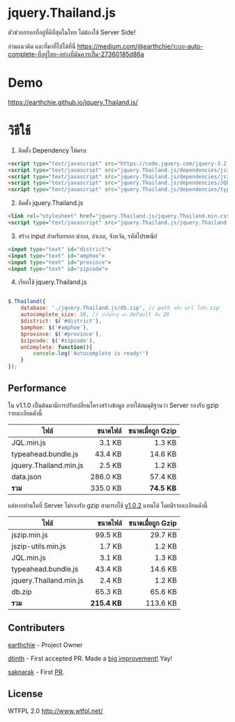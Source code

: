 # jquery.Thailand.js
ตัวช่วยกรอกที่อยู่ที่ดีที่สุดในไทย ไม่ต้องใช้ Server Side!

อ่านแนวคิด และที่มาที่ไปได้ที่นี่ https://medium.com/@earthchie/ระบบ-auto-complete-ที่อยู่ไทย-อย่างที่มันควรเป็น-27360185d86a

# Demo
https://earthchie.github.io/jquery.Thailand.js/

# วิธีใช้

1. ติดตั้ง Dependency ให้ครบ

```html
<script type="text/javascript" src="https://code.jquery.com/jquery-3.2.1.min.js"></script>
<script type="text/javascript" src="jquery.Thailand.js/dependencies/jszip.min.js"></script>
<script type="text/javascript" src="jquery.Thailand.js/dependencies/jszip-utils.min.js"></script>
<script type="text/javascript" src="jquery.Thailand.js/dependencies/JQL.min.js"></script>
<script type="text/javascript" src="jquery.Thailand.js/dependencies/typeahead.bundle.js"></script>
```

2. ติดตั้ง jquery.Thailand.js

```html
<link rel="stylesheet" href="jquery.Thailand.js/jquery.Thailand.min.css">
<script type="text/javascript" src="jquery.Thailand.js/jquery.Thailand.min.js"></script>
```

3. สร้าง input สำหรับกรอก ตำบล, อำเภอ, จังหวัด, รหัสไปรษณีย์

```html
<input type="text" id="district">
<input type="text" id="amphoe">
<input type="text" id="province">
<input type="text" id="zipcode">
```

4. เรียกใช้ jquery.Thailand.js

```javascript

$.Thailand({ 
    database: './jquery.Thailand.js/db.zip', // path หรือ url ไปยัง zip
    autocomplete_size: 10, // ถ้าไม่ระบุ ค่า default คือ 20
    $district: $('#district'),
    $amphoe: $('#amphoe'),
    $province: $('#province'),
    $zipcode: $('#zipcode'),
    onComplete: function(){
        console.log('Autocomplete is ready!')
    }
});

```

## Performance

ใน v1.1.0 เป็นต้นมามีการปรับเปลี่ยนโครงสร้างข้อมูล ภายใต้สมมุติฐานว่า Server รองรับ gzip รายละเอียดดังนี้

| ไฟล์ | ขนาดไฟล์ | ขนาดเมื่อถูก Gzip |
| --- | ---:| ---:|
| JQL.min.js | 3.1 KB | 1.3 KB |
| typeahead.bundle.js | 43.4 KB | 14.6 KB |
| jquery.Thailand.min.js | 2.5 KB | 1.2 KB |
| data.json | 286.0 KB | 57.4 KB |
| **รวม** | 335.0 KB | **74.5 KB** |

แต่หากท่านใดที่ Server ไม่รองรับ gzip สามารถใช้ [v1.0.2](https://github.com/earthchie/jquery.Thailand.js/tree/747b09ba84d8acb19cf0aca4e8debfee35e36176) แทนได้ โดยมีรายละเอียดดังนี้

| ไฟล์ | ขนาดไฟล์ | ขนาดเมื่อถูก Gzip |
| --- | ---:| ---:|
| jszip.min.js | 99.5 KB | 29.7 KB |
| jszip-utils.min.js | 1.7 KB | 1.2 KB |
| JQL.min.js | 3.1 KB | 1.3 KB |
| typeahead.bundle.js | 43.4 KB | 14.6 KB |
| jquery.Thailand.min.js | 2.4 KB | 1.2 KB |
| db.zip | 65.3 KB | 65.6 KB |
| **รวม** | **215.4 KB** | 113.6 KB |

## Contributers
[earthchie](https://github.com/earthchie/) - Project Owner

[dtinth](https://github.com/dtinth/) - First accepted PR. Made a [big improvement!](https://github.com/earthchie/jquery.Thailand.js/pull/2) Yay!

[saknarak](https://github.com/saknarak) - First [PR](https://github.com/earthchie/jquery.Thailand.js/pull/1).

## License
WTFPL 2.0 http://www.wtfpl.net/

